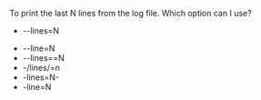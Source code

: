 To print the last N lines from the log file. Which option can I use?

+ --lines=N
* --line=N
* --lines==N
* -/lines/=n
*  -lines=N-
*  -line=N
